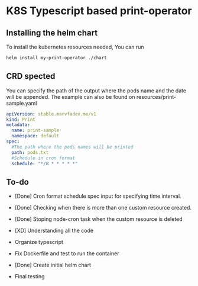 # K8S Typescript based print-operator

## Installing the helm chart

To install the kubernetes resources needed,
You can run
```bash
helm install my-print-operator ./chart
```

## CRD spected
You can specify the path of the output where the pods name and the date will be appended.
The example can also be found on resources/print-sample.yaml
```yaml
apiVersion: stable.marvfadev.me/v1
kind: Print
metadata:
  name: print-sample
  namespace: default
spec:
  #The path where the pods names will be printed
  path: pods.txt
  #Schedule in cron format
  schedule: "*/8 * * * * *"
```


## To-do

- [Done] Cron format schedule spec input for specifying time interval.

- [Done] Checking when there is more than one custom resource created.

- [Done] Stoping node-cron task when the custom resource is deleted

- [XD] Understanding all the code

- Organize typescript

- Fix Dockerfile and test to run the container

- [Done] Create initial helm chart

- Final testing